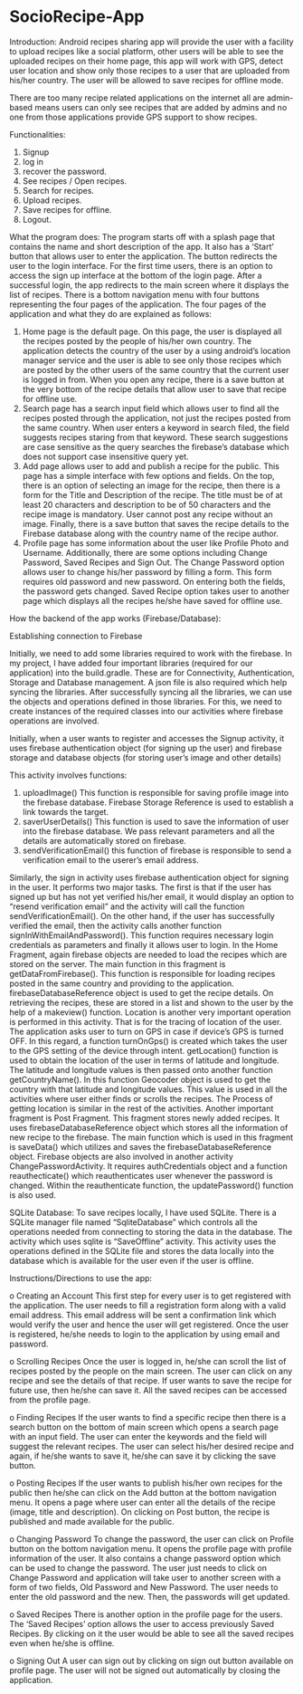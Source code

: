 # SocioRecipe-App

Introduction:
 Android recipes sharing app will provide the user with a facility to upload recipes like a social platform, other users will be able to see the uploaded recipes on their home page, this app will work with GPS, detect user location and show only those recipes to a user that are uploaded from his/her country. The user will be allowed to save recipes for offline mode.

There are too many recipe related applications on the internet all are admin-based means users can only see recipes that are added by admins and no one from those applications provide GPS support to show recipes.

Functionalities:
1.	Signup
2.	log in
3.	recover the password.
4.	See recipes / Open recipes. 
5.	Search for recipes.
6.	Upload recipes.
7.	Save recipes for offline.
8.	Logout.


What the program does:
  The program starts off with a splash page that contains the name and short description of the app. It also has a ‘Start’ button that allows user to enter the application. The button redirects the user to the login interface. For the first time users, there is an option to access the sign up interface at the bottom of the login page. 
  After a successful login, the app redirects to the main screen where it displays the list of recipes. There is a bottom navigation menu with four buttons representing the four pages of the application. The four pages of the application and what they do are explained as follows:

1.	Home page is the default page. On this page, the user is displayed all the recipes posted by the people of his/her own country. The application detects the country of the user by a using android’s location manager service and the user is able to see only those recipes which are posted by the other users of the same country that the current user is logged in from. When you open any recipe, there is a save button at the very bottom of the recipe details that allow user to save that recipe for offline use.
2.	Search page has a search input field which allows user to find all the recipes posted through the application, not just the recipes posted from the same country. When user enters a keyword in search filed, the field suggests recipes staring from that keyword. These search suggestions are case sensitive as the query searches the firebase’s database which does not support case insensitive query yet.
3.	Add page allows user to add and publish a recipe for the public. This page has a simple interface with few options and fields. On the top, there is an option of selecting an image for the recipe, then there is a form for the Title and Description of the recipe. The title must be of at least 20 characters and description to be of 50 characters and the recipe image is mandatory. User cannot post any recipe without an image. Finally, there is a save button that saves the recipe details to the Firebase database along with the country name of the recipe author.
4.	Profile page has some information about the user like Profile Photo and Username. Additionally, there are some options including Change Password, Saved Recipes and Sign Out. The Change Password option allows user to change his/her password by filling a form. This form requires old password and new password. On entering both the fields, the password gets changed. Saved Recipe option takes user to another page which displays all the recipes he/she have saved for offline use.


How the backend of the app works (Firebase/Database):

Establishing connection to Firebase

  Initially, we need to add some libraries required to work with the firebase. In my project, I have added four important libraries (required for our application) into the build.gradle. These are for Connectivity, Authentication, Storage and Database management. A json file is also required which help syncing the libraries. 
After successfully syncing all the libraries, we can use the objects and operations defined in those libraries. For this, we need to create instances of the required classes into our activities where firebase operations are involved.

Initially, when a user wants to register and accesses the Signup activity, it uses firebase authentication object (for signing up the user) and firebase storage and database objects (for storing user’s image and other details)

This activity involves functions:

1.	uploadImage()
This function is responsible for saving profile image into the firebase database. Firebase Storage Reference is used to establish a link towards the target.
2.	saverUserDetails()
This function is used to save the information of user into the firebase database. We pass relevant parameters and all the details are automatically stored on firebase.
3.	sendVerificationEmail()
this function of firebase is responsible to send a verification email to the userer’s email address.

Similarly, the sign in activity uses firebase authentication object for signing in the user. It performs two major tasks. The first is that if the user has signed up but has not yet verified his/her email, it would display an option to “resend verification email” and the activity will call the function sendVerificationEmail(). On the other hand, if the user has successfully verified the email, then the activity calls another function signInWithEmailAndPassword(). This function requires necessary login credentials as parameters and finally it allows user to login.
In the Home Fragment, again firebase objects are needed to load the recipes which are stored on the server. The main function in this fragment is getDataFromFirebase(). This function is responsible for loading recipes posted in the same country and providing to the application. firebaseDatabaseReference object is used to get the recipe details. On retrieving the recipes, these are stored in a list and shown to the user by the help of a makeview() function.
Location is another very important operation is performed in this activity. That is for the tracing of location of the user. The application asks user to turn on GPS in case if device’s GPS is turned OFF. In this regard, a function turnOnGps() is created which takes the user to the GPS setting of the device through intent.
getLocation() function is used to obtain the location of the user in terms of latitude and longitude. The latitude and longitude values is then passed onto another function getCountryName(). In this function Geocoder object is used to get the country with that latitude and longitude values. 
This value is used in all the activities where user either finds or scrolls the recipes. The Process of getting location is similar in the rest of the activities.
Another important fragment is Post Fragment. This fragment stores newly added recipes. It uses firebaseDatabaseReference object which stores all the information of new recipe to the firebase. The main function which is used in this fragment is saveData() which utilizes and saves the firebaseDatabaseReference object.
Firebase objects are also involved in another activity ChangePasswordActivity. It requires authCredentials object and a function reauthecticate() which reauthenticates user whenever the password is changed. Within the reauthenticate function, the updatePassword() function is also used.

SQLite Database:
To save recipes locally, I have used SQLite. There is a SQLite manager file named “SqliteDatabase” which controls all the operations needed from connecting to storing the data in the database. The activity which uses sqlite is “SaveOffline” activity. This activity uses the operations defined in the SQLite file and stores the data locally into the database which is available for the user even if the user is offline.

Instructions/Directions to use the app:

o	Creating an Account
This first step for every user is to get registered with the application. The user needs to fill a registration form along with a valid email address. This email address will be sent a confirmation link which would verify the user and hence the user will get registered. Once the user is registered, he/she needs to login to the application by using email and password. 

o	Scrolling Recipes
Once the user is logged in, he/she can scroll the list of recipes posted by the people on the main screen. The user can click on any recipe and see the details of that recipe. If user wants to save the recipe for future use, then he/she can save it. All the saved recipes can be accessed from the profile page.

o	Finding Recipes
If the user wants to find a specific recipe then there is a search button on the bottom of main screen which opens a search page with an input field. The user can enter the keywords and the field will suggest the relevant recipes. The user can select his/her desired recipe and again, if he/she wants to save it, he/she can save it by clicking the save button.

o	Posting Recipes
If the user wants to publish his/her own recipes for the public then he/she can click on the Add button at the bottom navigation menu. It opens a page where user can enter all the details of the recipe (image, title and description). On clicking on Post button, the recipe is published and made available for the public.

o	Changing Password
To change the password, the user can click on Profile button on the bottom navigation menu. It opens the profile page with profile information of the user. It also contains a change password option which can be used to change the password. The user just needs to click on Change Password and application will take user to another screen with a form of two fields, Old Password and New Password. The user needs to enter the old password and the new. Then, the passwords will get updated.

o	Saved Recipes
There is another option in the profile page for the users. The ‘Saved Recipes’ option allows the user to access previously Saved Recipes. By clicking on it the user would be able to see all the saved recipes even when he/she is offline.

o	Signing Out
A user can sign out by clicking on sign out button available on profile page. The user will not be signed out automatically by closing the application.

